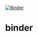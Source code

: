 [![Binder](https://mybinder.org/badge_logo.svg)](https://mybinder.org/v2/gh/matiasp/binder/master)
# binder
